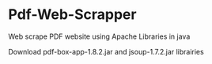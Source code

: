 Pdf-Web-Scrapper
================

Web scrape PDF website using Apache Libraries in java

Download pdf-box-app-1.8.2.jar 
and 
jsoup-1.7.2.jar librairies

